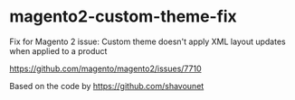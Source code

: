 # magento2-custom-theme-fix
Fix for Magento 2 issue: Custom theme doesn't apply XML layout updates when applied to a product

https://github.com/magento/magento2/issues/7710

Based on the code by https://github.com/shavounet